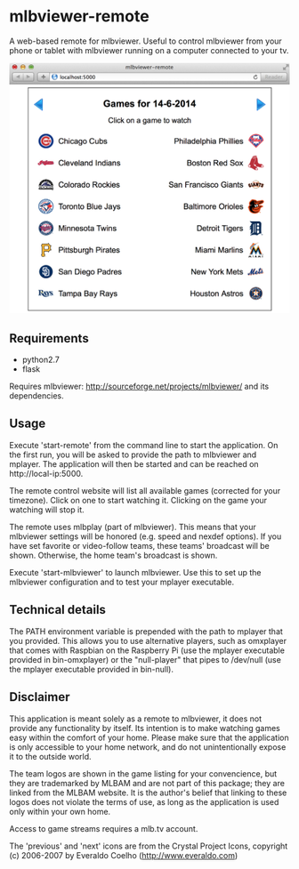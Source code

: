 mlbviewer-remote
================

A web-based remote for mlbviewer. Useful to control mlbviewer from your phone or
tablet with mlbviewer running on a computer connected to your tv.

![mlbviewer-remote](mlbviewer-remote.png)

Requirements
------------
 - python2.7
 - flask

Requires mlbviewer: http://sourceforge.net/projects/mlbviewer/ and its
dependencies.

Usage
-----
Execute 'start-remote' from the command line to start the application. On the
first run, you will be asked to provide the path to mlbviewer and mplayer. The
application will then be started and can be reached on http://local-ip:5000.

The remote control website will list all available games (corrected for your
timezone). Click on one to start watching it. Clicking on the game your watching
will stop it.

The remote uses mlbplay (part of mlbviewer). This means that your mlbviewer
settings will be honored (e.g. speed and nexdef options). If you have set
favorite or video-follow teams, these teams' broadcast will be shown. Otherwise,
the home team's broadcast is shown.

Execute 'start-mlbviewer' to launch mlbviewer. Use this to set up the mlbviewer
configuration and to test your mplayer executable.

Technical details
-----------------
The PATH environment variable is prepended with the path to mplayer that you
provided. This allows you to use alternative players, such as omxplayer that
comes with Raspbian on the Raspberry Pi (use the mplayer executable provided in
bin-omxplayer) or the "null-player" that pipes to /dev/null (use the mplayer
executable provided in bin-null).

Disclaimer
----------
This application is meant solely as a remote to mlbviewer, it does not provide
any functionality by itself. Its intention is to make watching games easy within
the comfort of your home. Please make sure that the application is only
accessible to your home network, and do not unintentionally expose it to the
outside world.

The team logos are shown in the game listing for your convencience, but they are
trademarked by MLBAM and are not part of this package; they are linked from the
MLBAM website. It is the author's belief that linking to these logos does not
violate the terms of use, as long as the application is used only within your
own home.

Access to game streams requires a mlb.tv account. 

The 'previous' and 'next' icons are from the Crystal Project Icons, copyright
(c) 2006-2007 by Everaldo Coelho (http://www.everaldo.com)

